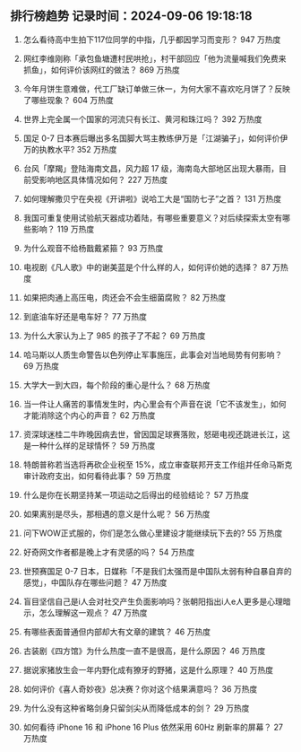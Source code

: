 
## 排行榜趋势 记录时间：2024-09-06 19:18:18
  
  1. 怎么看待高中生拍下117位同学的中指，几乎都因学习而变形？ 947 万热度
    
  2. 网红李维刚称「承包鱼塘遭村民哄抢」，村干部回应「他为流量喊我们免费来抓鱼」，如何评价该网红的做法？ 869 万热度
    
  3. 今年月饼生意难做，代工厂缺订单做三休一，为何大家不喜欢吃月饼了？反映了哪些现象？ 604 万热度
    
  4. 世界上完全属一个国家的河流只有长江、黄河和珠江吗？ 392 万热度
    
  5. 国足 0-7 日本赛后曝出多名国脚大骂主教练伊万是「江湖骗子」，如何评价伊万的执教水平? 352 万热度
    
  6. 台风「摩羯」登陆海南文昌，风力超 17 级，海南岛大部地区出现大暴雨，目前受影响地区具体情况如何？ 227 万热度
    
  7. 如何理解撒贝宁在央视《开讲啦》说哈工大是“国防七子”之首？ 131 万热度
    
  8. 我国可重复使用试验航天器成功着陆，有哪些重要意义？对后续探索太空有哪些影响？ 119 万热度
    
  9. 为什么观音不给杨戬戴紧箍？ 93 万热度
    
  10. 电视剧《凡人歌》中的谢美蓝是个什么样的人，如何评价她的选择？ 87 万热度
    
  11. 如果把肉通上高压电，肉还会不会生细菌腐败？ 82 万热度
    
  12. 到底油车好还是电车好？ 77 万热度
    
  13. 为什么大家认为上了 985 的孩子了不起？ 69 万热度
    
  14. 哈马斯以人质生命警告以色列停止军事施压，此事会对当地局势有何影响？ 69 万热度
    
  15. 大学大一到大四，每个阶段的重心是什么？ 68 万热度
    
  16. 当一件让人痛苦的事情发生时，内心里会有个声音在说「它不该发生」，如何才能消除这个内心的声音？ 62 万热度
    
  17. 资深球迷桂二牛昨晚因病去世，曾因国足球赛落败，怒砸电视还跳进长江，这是一种什么样的足球情怀？ 59 万热度
    
  18. 特朗普称若当选将再砍企业税至 15%，成立审查联邦开支工作组并任命马斯克审计政府支出，如何看待此事？ 59 万热度
    
  19. 什么是你在长期坚持某一项运动之后得出的经验结论？ 57 万热度
    
  20. 如果离别是尽头，那相遇的意义是什么呢？ 56 万热度
    
  21. 问下WOW正式服的，你们是怎么做心里建设才能继续玩下去的? 55 万热度
    
  22. 好奇网文作者都是晚上才有灵感的吗？ 54 万热度
    
  23. 世预赛国足 0-7 日本，日媒称「不是我们太强而是中国队太弱有种自暴自弃的感觉」，中国队存在哪些问题？ 47 万热度
    
  24. 盲目坚信自己是i人会对社交产生负面影响吗？张朝阳指出i人e人更多是心理暗示，怎么理解这一观点？ 47 万热度
    
  25. 有哪些表面普通但内部却大有文章的建筑？ 46 万热度
    
  26. 古装剧《四方馆》为什么热度一直不是很高，是什么原因？ 46 万热度
    
  27. 据说家猪放生会一年内野化成有獠牙的野猪，这是什么原理？ 40 万热度
    
  28. 如何评价《喜人奇妙夜》总决赛？你对这个结果满意吗？ 36 万热度
    
  29. 为什么没有这种省略剑身只留剑尖从而降低成本的剑？ 29 万热度
    
  30. 如何看待 iPhone 16 和 iPhone 16 Plus 依然采用 60Hz 刷新率的屏幕？ 27 万热度
    